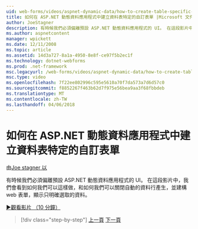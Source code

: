 ```yaml
---
uid: web-forms/videos/aspnet-dynamic-data/how-to-create-table-specific-custom-forms-in-an-aspnet-dynamic-data-application
title: 如何在 ASP.NET 動態資料應用程式中建立資料表特定的自訂表單 |Microsoft 文件
author: JoeStagner
description: 有時候我們必須偏離預設 ASP.NET 動態資料應用程式的 UI。 在這段影片中，我們會看到如何我們可以這樣做，和如何我們可以關閉...
ms.author: aspnetcontent
manager: wpickett
ms.date: 12/11/2008
ms.topic: article
ms.assetid: 14d3a727-8a1a-4950-8e8f-ce97f5b2ec1f
ms.technology: dotnet-webforms
ms.prod: .net-framework
msc.legacyurl: /web-forms/videos/aspnet-dynamic-data/how-to-create-table-specific-custom-forms-in-an-aspnet-dynamic-data-application
msc.type: video
ms.openlocfilehash: 7f22ee802996c595e5610a70f7da573a7d6d57c0
ms.sourcegitcommit: f8852267f463b62d7f975e56bea9aa3f68fbbdeb
ms.translationtype: MT
ms.contentlocale: zh-TW
ms.lasthandoff: 04/06/2018
---
```

<a name="how-to-create-table-specific-custom-forms-in-an-aspnet-dynamic-data-application"></a>如何在 ASP.NET 動態資料應用程式中建立資料表特定的自訂表單
====================
由[Joe stagner 以](https://github.com/JoeStagner)

有時候我們必須偏離預設 ASP.NET 動態資料應用程式的 UI。 在這段影片中，我們會看到如何我們可以這樣做，和如何我們可以關閉自動的資料行產生，並建構 web 表單，顯示只明確選取的資料。

[&#9654;觀看影片 （10 分鐘）](https://channel9.msdn.com/Blogs/ASP-NET-Site-Videos/how-to-create-table-specific-custom-forms-in-an-aspnet-dynamic-data-application)

> [!div class="step-by-step"]
> [上一頁](how-to-remove-columns-from-your-dynamicdata-data-grids.md)
> [下一頁](aspnet-dynamic-data-custom-form-formatting.md)
